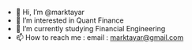 - 👋 Hi, I’m @marktayar
- 👀 I’m interested in Quant Finance
- 🌱 I’m currently studying Financial Engineering
- 📫 How to reach me : email : marktayar@gmail.com

<!---
marktayar/marktayar is a ✨ special ✨ repository because its `README.md` (this file) appears on your GitHub profile.
You can click the Preview link to take a look at your changes.
--->
